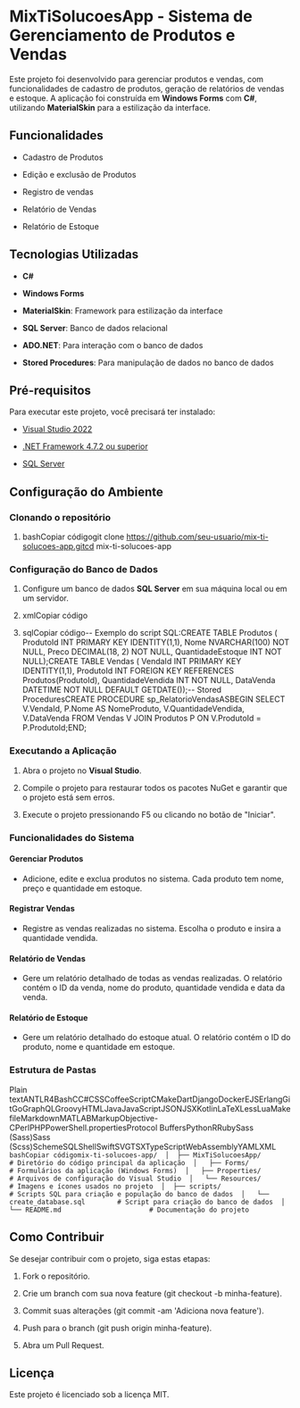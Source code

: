 MixTiSolucoesApp - Sistema de Gerenciamento de Produtos e Vendas
================================================================

Este projeto foi desenvolvido para gerenciar produtos e vendas, com funcionalidades de cadastro de produtos, geração de relatórios de vendas e estoque. A aplicação foi construída em **Windows Forms** com **C#**, utilizando **MaterialSkin** para a estilização da interface.

Funcionalidades
---------------

*   Cadastro de Produtos
    
*   Edição e exclusão de Produtos
    
*   Registro de vendas
    
*   Relatório de Vendas
    
*   Relatório de Estoque
    

Tecnologias Utilizadas
----------------------

*   **C#**
    
*   **Windows Forms**
    
*   **MaterialSkin**: Framework para estilização da interface
    
*   **SQL Server**: Banco de dados relacional
    
*   **ADO.NET**: Para interação com o banco de dados
    
*   **Stored Procedures**: Para manipulação de dados no banco de dados
    

Pré-requisitos
--------------

Para executar este projeto, você precisará ter instalado:

*   [Visual Studio 2022](https://visualstudio.microsoft.com/downloads/)
    
*   [.NET Framework 4.7.2 ou superior](https://dotnet.microsoft.com/download/dotnet-framework)
    
*   [SQL Server](https://www.microsoft.com/en-us/sql-server/sql-server-downloads)
    

Configuração do Ambiente
------------------------

### Clonando o repositório

1.  bashCopiar códigogit clone https://github.com/seu-usuario/mix-ti-solucoes-app.gitcd mix-ti-solucoes-app
    

### Configuração do Banco de Dados

1.  Configure um banco de dados **SQL Server** em sua máquina local ou em um servidor.
    
2.  xmlCopiar código
    
3.  sqlCopiar código--
Exemplo do script SQL:CREATE TABLE Produtos ( ProdutoId INT PRIMARY KEY IDENTITY(1,1), Nome NVARCHAR(100) NOT NULL, Preco DECIMAL(18, 2) NOT NULL, QuantidadeEstoque INT NOT NULL);CREATE TABLE Vendas ( VendaId INT PRIMARY KEY IDENTITY(1,1), ProdutoId INT FOREIGN KEY REFERENCES Produtos(ProdutoId), QuantidadeVendida INT NOT NULL, DataVenda DATETIME NOT NULL DEFAULT GETDATE());-- Stored ProceduresCREATE PROCEDURE sp\_RelatorioVendasASBEGIN SELECT V.VendaId, P.Nome AS NomeProduto, V.QuantidadeVendida, V.DataVenda FROM Vendas V JOIN Produtos P ON V.ProdutoId = P.ProdutoId;END;
    

### Executando a Aplicação

1.  Abra o projeto no **Visual Studio**.
    
2.  Compile o projeto para restaurar todos os pacotes NuGet e garantir que o projeto está sem erros.
    
3.  Execute o projeto pressionando F5 ou clicando no botão de "Iniciar".
    

### Funcionalidades do Sistema

#### Gerenciar Produtos

*   Adicione, edite e exclua produtos no sistema. Cada produto tem nome, preço e quantidade em estoque.
    

#### Registrar Vendas

*   Registre as vendas realizadas no sistema. Escolha o produto e insira a quantidade vendida.
    

#### Relatório de Vendas

*   Gere um relatório detalhado de todas as vendas realizadas. O relatório contém o ID da venda, nome do produto, quantidade vendida e data da venda.
    

#### Relatório de Estoque

*   Gere um relatório detalhado do estoque atual. O relatório contém o ID do produto, nome e quantidade em estoque.
    

### Estrutura de Pastas

Plain textANTLR4BashCC#CSSCoffeeScriptCMakeDartDjangoDockerEJSErlangGitGoGraphQLGroovyHTMLJavaJavaScriptJSONJSXKotlinLaTeXLessLuaMakefileMarkdownMATLABMarkupObjective-CPerlPHPPowerShell.propertiesProtocol BuffersPythonRRubySass (Sass)Sass (Scss)SchemeSQLShellSwiftSVGTSXTypeScriptWebAssemblyYAMLXML`   bashCopiar códigomix-ti-solucoes-app/  │  ├── MixTiSolucoesApp/              # Diretório do código principal da aplicação  │   ├── Forms/                     # Formulários da aplicação (Windows Forms)  │   ├── Properties/                # Arquivos de configuração do Visual Studio  │   └── Resources/                 # Imagens e ícones usados no projeto  │  ├── scripts/                       # Scripts SQL para criação e população do banco de dados  │   └── create_database.sql        # Script para criação do banco de dados  │  └── README.md                      # Documentação do projeto   `

Como Contribuir
---------------

Se desejar contribuir com o projeto, siga estas etapas:

1.  Fork o repositório.
    
2.  Crie um branch com sua nova feature (git checkout -b minha-feature).
    
3.  Commit suas alterações (git commit -am 'Adiciona nova feature').
    
4.  Push para o branch (git push origin minha-feature).
    
5.  Abra um Pull Request.
    

Licença
-------

Este projeto é licenciado sob a licença MIT.
